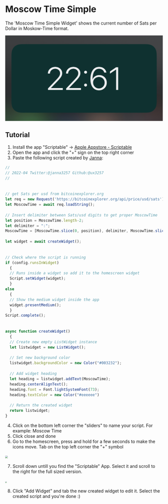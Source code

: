 # Moscow Time Simple

The 'Moscow Time Simple Widget' shows the current number of Sats per Dollar in Moskow-Time format.

<img src="./images/moscowtime_simple.jpg" style="zoom: 67%;" />

## Tutorial

1. Install the app "Scriptable" -> [Apple Appstore - Scriptable](https://apps.apple.com/ch/app/scriptable/id1405459188?l=en)
2. Open the app and click the "+" sign on the top right corner
3. Paste the following script created by [Janna](https://twitter.com/Janna3257):

```js
//
// 2022-04 Twitter:@janna3257 Github:@ux3257
//


// get Sats per usd from bitcoinexplorer.org
let req = new Request('https://bitcoinexplorer.org/api/price/usd/sats');
let MoscowTime = await req.loadString();

// Insert delimiter between Sats/usd digits to get proper MoscowTime
let position = MoscowTime.length-2;
let delimiter = ":";
MoscowTime = [MoscowTime.slice(0, position), delimiter, MoscowTime.slice(position)].join('');

let widget = await createWidget();


// Check where the script is running
if (config.runsInWidget)
  {
  // Runs inside a widget so add it to the homescreen widget
  Script.setWidget(widget);
  }
else
  {
  // Show the medium widget inside the app
  widget.presentMedium();
  }
Script.complete();


async function createWidget()
  {    
  // Create new empty ListWidget instance
  let listwidget = new ListWidget();

  // Set new background color
  listwidget.backgroundColor = new Color("#003232");

  // Add widget heading
  let heading = listwidget.addText(MoscowTime);
  heading.centerAlignText();
  heading.font = Font.lightSystemFont(73);
  heading.textColor = new Color("#eeeeee")

  // Return the created widget
  return listwidget;
}
```

4. Click on the bottom left corner the "sliders" to name your script. For example: Moscow Time
5. Click close and done
6. Go to the homescreen, press and hold for a few seconds to make the icons move. Tab on the top left corner the "+" symbol

<img src="./images/2.PNG" style="zoom: 50%;" />

7. Scroll down untill you find the "Scriptable" App. Select it and scroll to the right for the full sized version.

<img src="./images/3.PNG" style="zoom: 30%;" />

8. Click "Add Widget" and tab the new created widget to edit it. Select the created script and you're done :)
